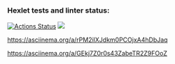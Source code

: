 ### Hexlet tests and linter status:
[![Actions Status](https://github.com/rustemgb/python-project-49/actions/workflows/hexlet-check.yml/badge.svg)](https://github.com/rustemgb/python-project-49/actions)
<a href="https://codeclimate.com/github/rustemgb/python-project-49/maintainability"><img src="https://api.codeclimate.com/v1/badges/2537bcf8e10be7355a6a/maintainability" /></a>

https://asciinema.org/a/rPM2ilXJdkm0PCOjxA4hDbJaq

https://asciinema.org/a/GEkj7Z0r0s43ZabeTR2Z9FOoZ